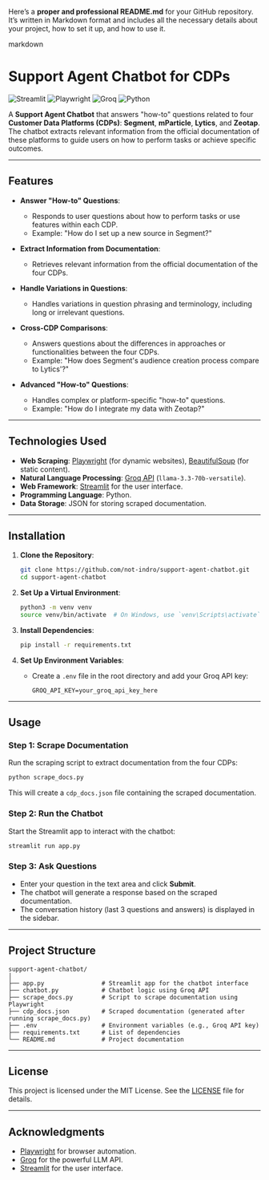 Here’s a **proper and professional README.md** for your GitHub repository. It’s written in Markdown format and includes all the necessary details about your project, how to set it up, and how to use it.

markdown
# Support Agent Chatbot for CDPs

![Streamlit](https://img.shields.io/badge/Streamlit-FF4B4B?style=for-the-badge&logo=Streamlit&logoColor=white)
![Playwright](https://img.shields.io/badge/Playwright-45ba4b?style=for-the-badge&logo=Playwright&logoColor=white)
![Groq](https://img.shields.io/badge/Groq-00A67E?style=for-the-badge&logo=Groq&logoColor=white)
![Python](https://img.shields.io/badge/Python-3776AB?style=for-the-badge&logo=python&logoColor=white)

A **Support Agent Chatbot** that answers "how-to" questions related to four **Customer Data Platforms (CDPs)**: **Segment**, **mParticle**, **Lytics**, and **Zeotap**. The chatbot extracts relevant information from the official documentation of these platforms to guide users on how to perform tasks or achieve specific outcomes.

---

## Features

- **Answer "How-to" Questions**:
  - Responds to user questions about how to perform tasks or use features within each CDP.
  - Example: "How do I set up a new source in Segment?"

- **Extract Information from Documentation**:
  - Retrieves relevant information from the official documentation of the four CDPs.

- **Handle Variations in Questions**:
  - Handles variations in question phrasing and terminology, including long or irrelevant questions.

- **Cross-CDP Comparisons**:
  - Answers questions about the differences in approaches or functionalities between the four CDPs.
  - Example: "How does Segment's audience creation process compare to Lytics'?"

- **Advanced "How-to" Questions**:
  - Handles complex or platform-specific "how-to" questions.
  - Example: "How do I integrate my data with Zeotap?"

---

## Technologies Used

- **Web Scraping**: [Playwright](https://playwright.dev/) (for dynamic websites), [BeautifulSoup](https://www.crummy.com/software/BeautifulSoup/) (for static content).
- **Natural Language Processing**: [Groq API](https://groq.com/) (`llama-3.3-70b-versatile`).
- **Web Framework**: [Streamlit](https://streamlit.io/) for the user interface.
- **Programming Language**: Python.
- **Data Storage**: JSON for storing scraped documentation.

---

## Installation

1. **Clone the Repository**:
   ```bash
   git clone https://github.com/not-indro/support-agent-chatbot.git
   cd support-agent-chatbot
   ```

2. **Set Up a Virtual Environment**:
   ```bash
   python3 -m venv venv
   source venv/bin/activate  # On Windows, use `venv\Scripts\activate`
   ```

3. **Install Dependencies**:
   ```bash
   pip install -r requirements.txt
   ```

4. **Set Up Environment Variables**:
   - Create a `.env` file in the root directory and add your Groq API key:
     ```plaintext
     GROQ_API_KEY=your_groq_api_key_here
     ```

---

## Usage

### Step 1: Scrape Documentation
Run the scraping script to extract documentation from the four CDPs:
```bash
python scrape_docs.py
```
This will create a `cdp_docs.json` file containing the scraped documentation.

### Step 2: Run the Chatbot
Start the Streamlit app to interact with the chatbot:
```bash
streamlit run app.py
```

### Step 3: Ask Questions
- Enter your question in the text area and click **Submit**.
- The chatbot will generate a response based on the scraped documentation.
- The conversation history (last 3 questions and answers) is displayed in the sidebar.

---

## Project Structure

```
support-agent-chatbot/
│
├── app.py                # Streamlit app for the chatbot interface
├── chatbot.py            # Chatbot logic using Groq API
├── scrape_docs.py        # Script to scrape documentation using Playwright
├── cdp_docs.json         # Scraped documentation (generated after running scrape_docs.py)
├── .env                  # Environment variables (e.g., Groq API key)
├── requirements.txt      # List of dependencies
└── README.md             # Project documentation
```

---

## License

This project is licensed under the MIT License. See the [LICENSE](LICENSE) file for details.

---

## Acknowledgments

- [Playwright](https://playwright.dev/) for browser automation.
- [Groq](https://groq.com/) for the powerful LLM API.
- [Streamlit](https://streamlit.io/) for the user interface.

```
